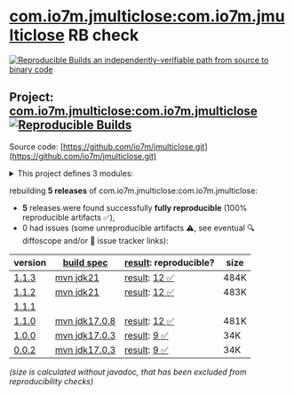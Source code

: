 [com.io7m.jmulticlose:com.io7m.jmulticlose](https://central.sonatype.com/artifact/com.io7m.jmulticlose/com.io7m.jmulticlose/versions) RB check
=======

[![Reproducible Builds](https://reproducible-builds.org/images/logos/rb.svg) an independently-verifiable path from source to binary code](https://reproducible-builds.org/)

## Project: [com.io7m.jmulticlose:com.io7m.jmulticlose](https://central.sonatype.com/artifact/com.io7m.jmulticlose/com.io7m.jmulticlose/versions) [![Reproducible Builds](https://img.shields.io/endpoint?url=https://raw.githubusercontent.com/jvm-repo-rebuild/reproducible-central/master/content/com/io7m/jmulticlose/badge.json)](https://github.com/jvm-repo-rebuild/reproducible-central/blob/master/content/com/io7m/jmulticlose/README.md)

Source code: [https://github.com/io7m/jmulticlose.git](https://github.com/io7m/jmulticlose.git)

<details><summary>This project defines 3 modules:</summary>

* [com.io7m.jmulticlose:com.io7m.jmulticlose](https://central.sonatype.com/artifact/com.io7m.jmulticlose/com.io7m.jmulticlose/1.1.3)
* [com.io7m.jmulticlose:com.io7m.jmulticlose.core](https://central.sonatype.com/artifact/com.io7m.jmulticlose/com.io7m.jmulticlose.core/1.1.3)
* [com.io7m.jmulticlose:com.io7m.jmulticlose.tests](https://central.sonatype.com/artifact/com.io7m.jmulticlose/com.io7m.jmulticlose.tests/1.1.3)
</details>

rebuilding **5 releases** of com.io7m.jmulticlose:com.io7m.jmulticlose:
- **5** releases were found successfully **fully reproducible** (100% reproducible artifacts :white_check_mark:),
- 0 had issues (some unreproducible artifacts :warning:, see eventual :mag: diffoscope and/or :memo: issue tracker links):

| version | [build spec](/BUILDSPEC.md) | [result](https://reproducible-builds.org/docs/jvm/): reproducible? | size |
| -- | --------- | ------ | -- |
| [1.1.3](https://central.sonatype.com/artifact/com.io7m.jmulticlose/com.io7m.jmulticlose/1.1.3/pom) | [mvn jdk21](com.io7m.jmulticlose-1.1.3.buildspec) | [result](com.io7m.jmulticlose-1.1.3.buildinfo): [12 :white_check_mark: ](com.io7m.jmulticlose-1.1.3.buildcompare) | 484K |
| [1.1.2](https://central.sonatype.com/artifact/com.io7m.jmulticlose/com.io7m.jmulticlose/1.1.2/pom) | [mvn jdk21](com.io7m.jmulticlose-1.1.2.buildspec) | [result](com.io7m.jmulticlose-1.1.2.buildinfo): [12 :white_check_mark: ](com.io7m.jmulticlose-1.1.2.buildcompare) | 483K |
| [1.1.1](https://central.sonatype.com/artifact/com.io7m.jmulticlose/com.io7m.jmulticlose/1.1.1/pom) | | | |
| [1.1.0](https://central.sonatype.com/artifact/com.io7m.jmulticlose/com.io7m.jmulticlose/1.1.0/pom) | [mvn jdk17.0.8](com.io7m.jmulticlose-1.1.0.buildspec) | [result](com.io7m.jmulticlose-1.1.0.buildinfo): [12 :white_check_mark: ](com.io7m.jmulticlose-1.1.0.buildcompare) | 481K |
| [1.0.0](https://central.sonatype.com/artifact/com.io7m.jmulticlose/com.io7m.jmulticlose/1.0.0/pom) | [mvn jdk17.0.3](com.io7m.jmulticlose-1.0.0.buildspec) | [result](com.io7m.jmulticlose-1.0.0.buildinfo): [9 :white_check_mark: ](com.io7m.jmulticlose-1.0.0.buildcompare) | 34K |
| [0.0.2](https://central.sonatype.com/artifact/com.io7m.jmulticlose/com.io7m.jmulticlose/0.0.2/pom) | [mvn jdk17.0.3](com.io7m.jmulticlose-0.0.2.buildspec) | [result](com.io7m.jmulticlose-0.0.2.buildinfo): [9 :white_check_mark: ](com.io7m.jmulticlose-0.0.2.buildcompare) | 34K |

<i>(size is calculated without javadoc, that has been excluded from reproducibility checks)</i>
